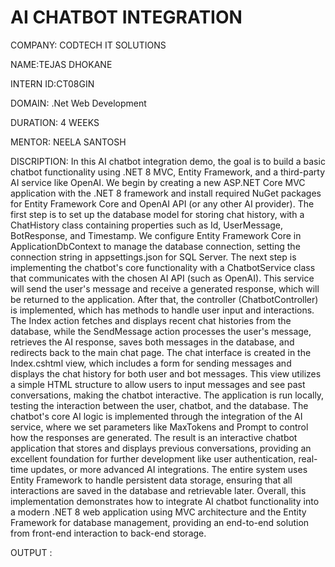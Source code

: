 # AI CHATBOT INTEGRATION

COMPANY: CODTECH IT SOLUTIONS

NAME:TEJAS DHOKANE

INTERN ID:CT08GIN

DOMAIN: .Net Web Development

DURATION: 4 WEEKS

MENTOR: NEELA SANTOSH

DISCRIPTION: In this AI chatbot integration demo, the goal is to build a basic chatbot functionality using .NET 8 MVC, Entity Framework, and a third-party AI service like OpenAI. We begin by creating a new ASP.NET Core MVC application with the .NET 8 framework and install required NuGet packages for Entity Framework Core and OpenAI API (or any other AI provider). The first step is to set up the database model for storing chat history, with a ChatHistory class containing properties such as Id, UserMessage, BotResponse, and Timestamp. We configure Entity Framework Core in ApplicationDbContext to manage the database connection, setting the connection string in appsettings.json for SQL Server. The next step is implementing the chatbot's core functionality with a ChatbotService class that communicates with the chosen AI API (such as OpenAI). This service will send the user's message and receive a generated response, which will be returned to the application. After that, the controller (ChatbotController) is implemented, which has methods to handle user input and interactions. The Index action fetches and displays recent chat histories from the database, while the SendMessage action processes the user's message, retrieves the AI response, saves both messages in the database, and redirects back to the main chat page. The chat interface is created in the Index.cshtml view, which includes a form for sending messages and displays the chat history for both user and bot messages. This view utilizes a simple HTML structure to allow users to input messages and see past conversations, making the chatbot interactive. The application is run locally, testing the interaction between the user, chatbot, and the database. The chatbot's core AI logic is implemented through the integration of the AI service, where we set parameters like MaxTokens and Prompt to control how the responses are generated. The result is an interactive chatbot application that stores and displays previous conversations, providing an excellent foundation for further development like user authentication, real-time updates, or more advanced AI integrations. The entire system uses Entity Framework to handle persistent data storage, ensuring that all interactions are saved in the database and retrievable later. Overall, this implementation demonstrates how to integrate AI chatbot functionality into a modern .NET 8 web application using MVC architecture and the Entity Framework for database management, providing an end-to-end solution from front-end interaction to back-end storage.

OUTPUT : 


 

